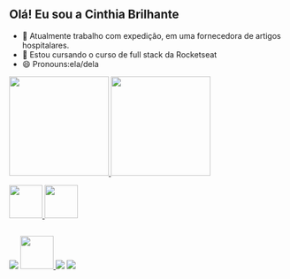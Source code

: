 ## Olá! Eu sou a Cinthia Brilhante 
- 🔭 Atualmente trabalho com expedição, em uma fornecedora de artigos hospitalares. 
- 🌱 Estou cursando o curso de full stack da Rocketseat 
- 😄 Pronouns:ela/dela

<div>
 <a href="https://github.com/cinthiabrilhante">
 <img height="180em" src="https://github-readme-stats.vercel.app/api?username=cinthiabrilhante&show_icons=true&theme=dracula&include_all_commits=true&count_private=true"/>
 <img height="180em" src="https://github-readme-stats.vercel.app/api/top-langs/?username=cinthiabrilhante&layout=compact&langs_count=16&theme=dracula"/>
 </div>
 
<img height="60em" src="https://cdn.jsdelivr.net/gh/devicons/devicon/icons/html5/html5-original-wordmark.svg" /> <img height="60em" src="https://cdn.jsdelivr.net/gh/devicons/devicon/icons/css3/css3-plain-wordmark.svg" />


##

<div>
 <a href="https://instagram.com/cinthiab.dev/" target="_blank"><img src="https://img.shields.io/badge/-Instagram-E4405F?style=for-the-badge&logo=instagram&logoColor=white" target="_blank"></a>
 	 <a href="https://www.linkedin.com/in/cinthiabrilhante" target="_blank"><img height="60em" src="https://cdn.jsdelivr.net/gh/devicons/devicon/icons/linkedin/linkedin-original-wordmark.svg" />
   <a href="mailto:cinthiabrilhante01@gmail.com"><img src="https://img.shields.io/badge/Gmail-D14836?style=for-the-badge&logo=gmail&logoColor=white" target="_blank"></a>
   <a href="https://discord.gg/cinthiabrilhante#9528" target="_blank"><img src=https://img.shields.io/badge/Discord-7289DA?style=for-the-badge&logo=discord&logoColor=white
 
 </div>
 
